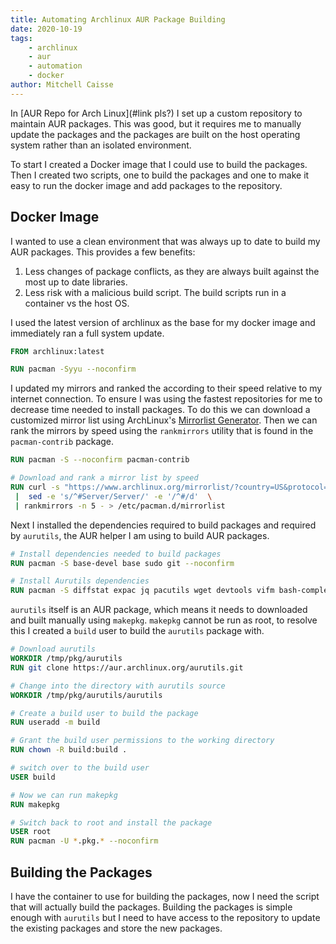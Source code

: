 ```yaml
---
title: Automating Archlinux AUR Package Building
date: 2020-10-19
tags: 
    - archlinux
    - aur
    - automation 
    - docker
author: Mitchell Caisse
---
```

In [AUR Repo for Arch Linux](#link pls?) I set up a custom repository to maintain AUR packages. This was good, but
it requires me to manually update the packages and the packages are built on the host operating system rather than
an isolated environment.

To start I created a Docker image that I could use to build the packages. Then I created two scripts, one to 
build the packages and one to make it easy to run the docker image and add packages to the repository.

## Docker Image

I wanted to use a clean environment that was always up to date to build my AUR packages. This provides a few benefits:
1. Less changes of package conflicts, as they are always built against the most up to date libraries.
2. Less risk with a malicious build script. The build scripts run in a container vs the host OS.

I used the latest version of archlinux as the base for my docker image and immediately ran a full system update.

```Dockerfile
FROM archlinux:latest

RUN pacman -Syyu --noconfirm
```

I updated my mirrors and ranked the according to their speed relative to my internet connection. To ensure I was using the
fastest repositories for me to decrease time needed to install packages. 
To do this we can download a customized mirror list using ArchLinux's [Mirrorlist Generator](https://www.archlinux.org/mirrorlist/).
Then we can rank the mirrors by speed using the `rankmirrors` utility that is found in the `pacman-contrib` package.

```Dockerfile
RUN pacman -S --noconfirm pacman-contrib

# Download and rank a mirror list by speed
RUN curl -s "https://www.archlinux.org/mirrorlist/?country=US&protocol=http&protocol=https&ip_version=4&use_mirror_status=on" \
 |  sed -e 's/^#Server/Server/' -e '/^#/d'  \
 | rankmirrors -n 5 - > /etc/pacman.d/mirrorlist
```

Next I installed the dependencies required to build packages and required by `aurutils`, the AUR helper I am using
to build AUR packages.

```Dockerfile
# Install dependencies needed to build packages
RUN pacman -S base-devel base sudo git --noconfirm

# Install Aurutils dependencies
RUN pacman -S diffstat expac jq pacutils wget devtools vifm bash-completion --noconfirm
```

`aurutils` itself is an AUR package, which means it needs to downloaded and built manually using `makepkg`. `makepkg` 
cannot be run as root, to resolve this I created a `build` user to build the `aurutils` package with.

```Dockerfile
# Download aurutils
WORKDIR /tmp/pkg/aurutils
RUN git clone https://aur.archlinux.org/aurutils.git

# Change into the directory with aurutils source
WORKDIR /tmp/pkg/aurutils/aurutils

# Create a build user to build the package
RUN useradd -m build

# Grant the build user permissions to the working directory
RUN chown -R build:build .

# switch over to the build user
USER build

# Now we can run makepkg
RUN makepkg

# Switch back to root and install the package
USER root
RUN pacman -U *.pkg.* --noconfirm
```


## Building the Packages

I have the container to use for building the packages, now I need the script that will actually build the packages. Building
the packages is simple enough with `aurutils` but I need to have access to the repository to update the existing packages
and store the new packages.
